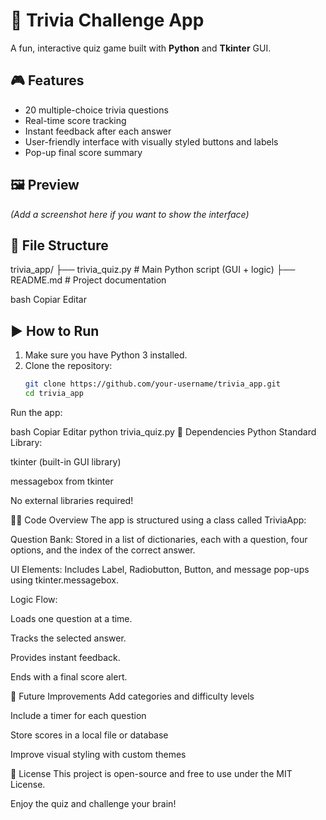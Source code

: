 # 🧠 Trivia Challenge App

A fun, interactive quiz game built with **Python** and **Tkinter** GUI.

## 🎮 Features

- 20 multiple-choice trivia questions
- Real-time score tracking
- Instant feedback after each answer
- User-friendly interface with visually styled buttons and labels
- Pop-up final score summary

## 🖼️ Preview

*(Add a screenshot here if you want to show the interface)*

## 📁 File Structure

trivia_app/
├── trivia_quiz.py # Main Python script (GUI + logic)
├── README.md # Project documentation

bash
Copiar
Editar

## ▶️ How to Run

1. Make sure you have Python 3 installed.
2. Clone the repository:
   ```bash
   git clone https://github.com/your-username/trivia_app.git
   cd trivia_app
Run the app:

bash
Copiar
Editar
python trivia_quiz.py
🧱 Dependencies
Python Standard Library:

tkinter (built-in GUI library)

messagebox from tkinter

No external libraries required!

👨‍💻 Code Overview
The app is structured using a class called TriviaApp:

Question Bank: Stored in a list of dictionaries, each with a question, four options, and the index of the correct answer.

UI Elements: Includes Label, Radiobutton, Button, and message pop-ups using tkinter.messagebox.

Logic Flow:

Loads one question at a time.

Tracks the selected answer.

Provides instant feedback.

Ends with a final score alert.

📌 Future Improvements
Add categories and difficulty levels

Include a timer for each question

Store scores in a local file or database

Improve visual styling with custom themes

📝 License
This project is open-source and free to use under the MIT License.

Enjoy the quiz and challenge your brain!
